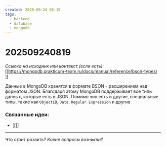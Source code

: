 ```yaml
---
created: 2025-09-24 08:19
tags:
  - backend
  - database
  - mongodb
---
```

# 202509240819

*Ссылка на исходник или контекст (если есть):* [[https://mongodb.prakticum-team.ru/docs/manual/reference/bson-types/ ]]

Данные в MongoDB хранятся в формате BSON - расширением над форматом JSON. Благодаря этому MongoDB поддерживает все типы данных, которые есть в JSON.
Помимо них есть и другие, специальные типы, такие как `ObjectID`, `Date`, `Regular Expression` и другие
### Связанные идеи:
*   [[]]
---

*Что стоит развить? Какие вопросы возникли?*